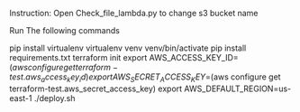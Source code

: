Instruction: 
Open Check_file_lambda.py to change s3 bucket name

Run The following commands

pip install virtualenv 
virtualenv venv
venv/bin/activate 
pip install requirements.txt
terraform init
export AWS_ACCESS_KEY_ID=$(aws configure get terraform-test.aws_access_key_id)
export AWS_SECRET_ACCESS_KEY=$(aws configure get terraform-test.aws_secret_access_key)
export AWS_DEFAULT_REGION=us-east-1
./deploy.sh

